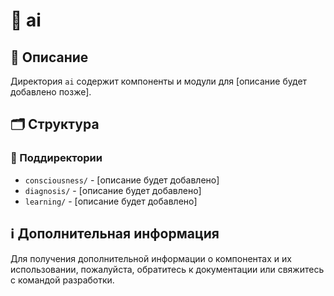 # 📁 ai

## 📝 Описание
Директория `ai` содержит компоненты и модули для [описание будет добавлено позже].

## 🗂️ Структура

### 📂 Поддиректории

- `consciousness/` - [описание будет добавлено]
- `diagnosis/` - [описание будет добавлено]
- `learning/` - [описание будет добавлено]

## ℹ️ Дополнительная информация

Для получения дополнительной информации о компонентах и их использовании, пожалуйста, обратитесь к документации или свяжитесь с командой разработки.
